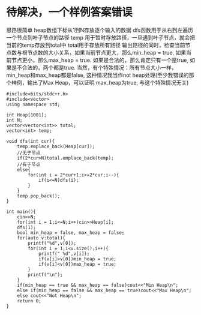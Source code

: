 # 待解决，一个样例答案错误
思路很简单 heap数组下标从1到N存放逐个输入的数据
dfs函数用于从右到左遍历一个节点到叶子节点的路径
temp 用于暂时存放路径，一旦遇到叶子节点，就会把当前的temp存放到total中
total用于存放所有路径
输出路径的同时，检查当前节点数与根节点数的大小关系，如果当前节点更大，那么min_heap = true, 如果当前节点更小，那么max_heap = true.
如果是合法的，那么肯定只有一个是true, 如果是不合法的，两个都是true.
当然，有个特殊情况：所有节点大小一样，min_heap和max_heap都是false, 这种情况我当作not heap处理(至少我错误的那个样例，输出了Max Heap，可以证明 max_heap为true, 与这个特殊情况无关)
```
#include<bits/stdc++.h>
#include<vector>
using namespace std;

int Heap[1001];
int N;
vector<vector<int>> total;
vector<int> temp;

void dfs(int cur){
    temp.emplace_back(Heap[cur]);
    //无子节点
    if(2*cur>N)total.emplace_back(temp);
    //有子节点
    else{
        for(int i = 2*cur+1;i>=2*cur;i--){
            if(i<=N)dfs(i);
        }
    }
    temp.pop_back();
}

int main(){
    cin>>N;
    for(int i = 1;i<=N;i++)cin>>Heap[i];
    dfs(1);
    bool min_heap = false, max_heap = false;
    for(auto v:total){
        printf("%d",v[0]);
        for(int i = 1;i<v.size();i++){
            printf(" %d",v[i]);
            if(v[i]>v[0])min_heap = true;
            if(v[i]<v[0])max_heap = true;
        }
        printf("\n");
    }
    if(min_heap == true && max_heap == false)cout<<"Min Heap\n";
    else if(min_heap == false && max_heap == true)cout<<"Max Heap\n";
    else cout<<"Not Heap\n";
    return 0;
}
```
